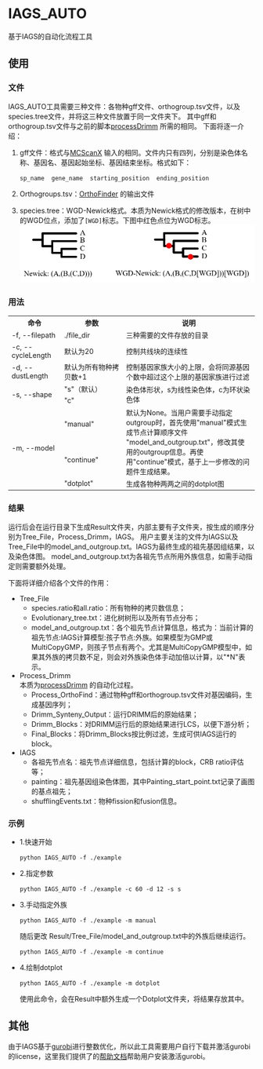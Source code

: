 # IAGS_AUTO
基于IAGS的自动化流程工具

## 使用

### 文件

IAGS_AUTO工具需要三种文件：各物种gff文件、orthogroup.tsv文件，以及species.tree文件，并将这三种文件放置于同一文件夹下。
其中gff和orthogroup.tsv文件与之前的脚本[processDrimm](https://github.com/99gloom/processDrimm) 所需的相同。
下面将逐一介绍：

1. gff文件：格式与[MCScanX](https://github.com/wyp1125/MCScanx) 输入的相同。文件内只有四列，分别是染色体名称、基因名、基因起始坐标、基因结束坐标。格式如下：  
    ```text
    sp_name  gene_name  starting_position  ending_position
    ```

2. Orthogroups.tsv：[OrthoFinder](https://github.com/davidemms/OrthoFinder) 的输出文件

3. species.tree：WGD-Newick格式。本质为Newick格式的修改版本，在树中的WGD位点，添加了`[WGD]`标志。下图中红色点位为WGD标志。  
  ![图中红色点位为WGD标志](img.png)

### 用法

<table>
<tr>
<th width="120">命令</th>
<th width="200">参数</th>
<th width="400">说明</th>
</tr>
<tr>
<td>-f, --filepath</td>
<td>./file_dir</td>
<td>三种需要的文件存放的目录</td>
</tr>
<tr>
<td>-c, --cycleLength</td>
<td>默认为20</td>
<td>控制共线块的连续性</td>
</tr>
<tr>
<td>-d, --dustLength</td>
<td>默认为所有物种拷贝数+1</td>
<td>控制基因家族大小的上限，会将同源基因个数中超过这个上限的基因家族进行过滤</td>
</tr>
<tr>
<td rowspan="2">-s, --shape</td>
<td>"s"（默认）</td>
<td rowspan="2">染色体形状，s为线性染色体，c为环状染色体</td>
</tr>
<tr>
<td>"c"</td>
</tr>
<tr>
<td rowspan="3">-m, --model</td>
<td>"manual"</td>
<td rowspan="2">默认为None。当用户需要手动指定outgroup时，首先使用"manual"模式生成节点计算顺序文件 "model_and_outgroup.txt"，修改其使用的outgroup信息。再使用"continue"模式，基于上一步修改的问题件生成结果。</td>
</tr>
<tr>
<td>"continue"</td>
</tr>
<tr>
<td>"dotplot"</td>
<td>生成各物种两两之间的dotplot图</td>
</tr>
</table>

### 结果

运行后会在运行目录下生成Result文件夹，内部主要有子文件夹，按生成的顺序分别为Tree_File，Process_Drimm，IAGS。
用户主要关注的文件为IAGS以及Tree_File中的model_and_outgroup.txt。IAGS为最终生成的祖先基因组结果，以及染色体图。
model_and_outgroup.txt为各祖先节点所用外族信息，如需手动指定则需要额外处理。

下面将详细介绍各个文件的作用：
+ Tree_File
  + species.ratio和all.ratio：所有物种的拷贝数信息；
  + Evolutionary_tree.txt：进化树树形以及所有节点分布；
  + model_and_outgroup.txt：各个祖先节点计算信息，格式为：当前计算的祖先节点:IAGS计算模型:孩子节点:外族。如果模型为GMP或MultiCopyGMP，则孩子节点有两个。尤其是MultiCopyGMP模型中，如果其外族的拷贝数不足，则会对外族染色体手动加倍以计算，以"*N"表示。
+ Process_Drimm  
  本质为[processDrimm](https://github.com/99gloom/processDrimm) 的自动化过程。
  + Process_OrthoFind：通过物种gff和orthogroup.tsv文件对基因编码，生成基因序列；
  + Drimm_Synteny_Output：运行DRIMM后的原始结果；
  + Drimm_Blocks：对DRIMM运行后的原始结果进行LCS，以便下游分析；
  + Final_Blocks：将Drimm_Blocks按比例过滤，生成可供IAGS运行的block。
+ IAGS
  + 各祖先节点名：祖先节点详细信息，包括计算的block，CRB ratio评估等；
  + painting：祖先基因组染色体图，其中Painting_start_point.txt记录了画图的基点祖先；
  + shufflingEvents.txt：物种fission和fusion信息。
  
### 示例

+ 1.快速开始
  ```shell
  python IAGS_AUTO -f ./example
  ```

+ 2.指定参数
  ```shell
  python IAGS_AUTO -f ./example -c 60 -d 12 -s s
  ```
  
+ 3.手动指定外族
  ```shell
  python IAGS_AUTO -f ./example -m manual
  ```
  随后更改 Result/Tree_File/model_and_outgroup.txt中的外族后继续运行。
  ```shell
  python IAGS_AUTO -f ./example -m continue
  ```
+ 4.绘制dotplot
  ```shell
  python IAGS_AUTO -f ./example -m dotplot
  ```
  使用此命令，会在Result中额外生成一个Dotplot文件夹，将结果存放其中。

## 其他

由于IAGS基于[gurobi](https://www.gurobi.com)进行整数优化，所以此工具需要用户自行下载并激活gurobi的license，这里我们提供了的[帮助文档](gurobi_ZH.md)帮助用户安装激活gurobi。












 